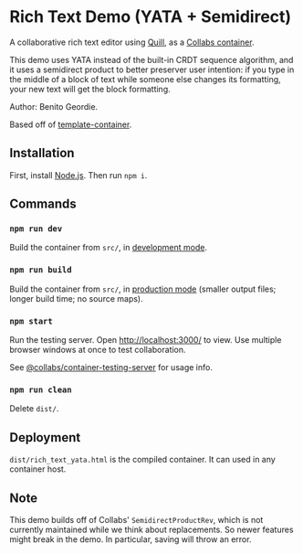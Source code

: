 # Rich Text Demo (YATA + Semidirect)

A collaborative rich text editor using [Quill](https://quilljs.com/), as a [Collabs container](https://github.com/composablesys/collabs/blob/master/collabs/docs/containers.md).

This demo uses YATA instead of the built-in CRDT sequence algorithm, and it uses a semidirect product to better preserver user intention: if you type in the middle of a block of text while someone else changes its formatting, your new text will get the block formatting.

Author: Benito Geordie.

Based off of [template-container](https://github.com/composablesys/collabs/tree/master/template-container).

## Installation

First, install [Node.js](https://nodejs.org/). Then run `npm i`.

## Commands

### `npm run dev`

Build the container from `src/`, in [development mode](https://webpack.js.org/guides/development/).

### `npm run build`

Build the container from `src/`, in [production mode](https://webpack.js.org/guides/production/) (smaller output files; longer build time; no source maps).

### `npm start`

Run the testing server. Open [http://localhost:3000/](http://localhost:3000/) to view. Use multiple browser windows at once to test collaboration.

See [@collabs/container-testing-server](https://www.npmjs.com/package/@collabs/container-testing-server) for usage info.

### `npm run clean`

Delete `dist/`.

## Deployment

`dist/rich_text_yata.html` is the compiled container. It can used in any container host.

## Note

This demo builds off of Collabs' `SemidirectProductRev`, which is not currently maintained while we think about replacements. So newer features might break in the demo. In particular, saving will throw an error.
